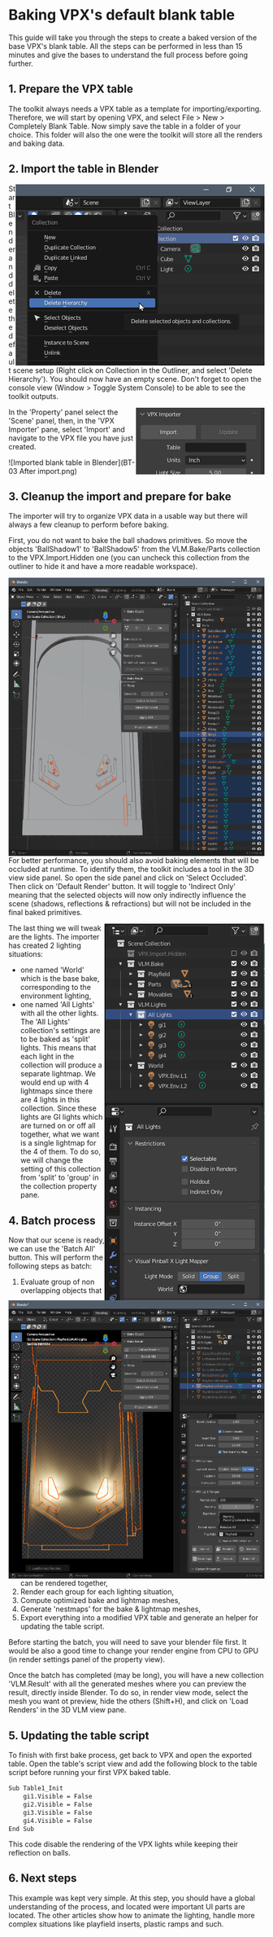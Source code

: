 # Baking VPX's default blank table

This guide will take you through the steps to create a baked version of the base VPX's blank table. All the steps can be performed in less than 15 minutes and give the bases to understand the full process before going further.


## 1. Prepare the VPX table

The toolkit always needs a VPX table as a template for importing/exporting. Therefore, we will start by opening VPX, and select File > New > Completely Blank Table. Now simply save the table in a folder of your choice. This folder will also the one were the toolkit will store all the renders and baking data.


## 2. Import the table in Blender

<img align="right" src="BT-01 Delete Hierarchy.png"/>Start Blender and delete the default scene setup (Right click on Collection in the Outliner, and select 'Delete Hierarchy'). You should now have an empty scene. Don't forget to open the console view (Window > Toggle System Console) to be able to see the toolkit outputs.

<img align="right" src="BT-02 Import.png"/>In the 'Property' panel select the 'Scene' panel, then, in the 'VPX Importer' pane, select 'Import' and navigate to the VPX file you have just created.

![Imported blank table in Blender](BT-03 After import.png)


## 3. Cleanup the import and prepare for bake

The importer will try to organize VPX data in a usable way but there will always a few cleanup to perform before baking.

First, you do not want to bake the ball shadows primitives. So move the objects 'BallShadow1' to 'BallShadow5' from the VLM.Bake/Parts collection to the VPX.Import.Hidden one (you can uncheck this collection from the outliner to hide it and have a more readable workspace).

<img align="right" src="BT-04 Select occluded.png"/>For better performance, you should also avoid baking elements that will be occluded at runtime. To identify them, the toolkit includes a tool in the 3D view side panel. So open the side panel and click on 'Select Occluded'. Then click on 'Default Render' button. It will toggle to 'Indirect Only' meaning that the selected objects will now only indirectly influence the scene (shadows, reflections & refractions) but will not be included in the final baked primitives.

<img align="right" src="BT-05 Light group.png"/>The last thing we will tweak are the lights. The importer has created 2 lighting situations:
- one named 'World' which is the base bake, corresponding to the environment lighting,
- one named 'All Lights' with all the other lights.
The 'All Lights' collection's settings are to be baked as 'split' lights. This means that each light in the collection will produce a separate lightmap. We would end up with 4 lightmaps since there are 4 lights in this collection. Since these lights are GI lights which are turned on or off all together, what we want is a single lightmap for the 4 of them. To do so, we will change the setting of this collection from 'split' to 'group' in the collection property pane.


## 4. Batch process

<img align="right" src="BT-06 Lightmap preview.png"/>Now that our scene is ready, we can use the 'Batch All' button. This will perform the following steps as batch:
1. Evaluate group of non overlapping objects that can be rendered together,
2. Render each group for each lighting situation,
3. Compute optimized bake and lightmap meshes,
4. Generate 'nestmaps' for the bake & lightmap meshes,
5. Export everything into a modified VPX table and generate an helper for updating the table script.

Before starting the batch, you will need to save your blender file first. It would be also a good time to change your render engine from CPU to GPU (in render settings panel of the property view).

Once the batch has completed (may be long), you will have a new collection 'VLM.Result' with all the generated meshes where you can preview the result, directly inside Blender. To do so, in render view mode, select the mesh you want ot preview, hide the others (Shift+H), and click on 'Load Renders' in the 3D VLM view pane.


## 5. Updating the table script

To finish with first bake process, get back to VPX and open the exported table. Open the table's script view and add the following block to the table script before running your first VPX baked table.

```
Sub Table1_Init
	gi1.Visible = False
	gi2.Visible = False
	gi3.Visible = False
	gi4.Visible = False
End Sub
```

This code disable the rendering of the VPX lights while keeping their reflection on balls.


## 6. Next steps

This example was kept very simple. At this step, you should have a global understanding of the process, and located were important UI parts are located. The other articles show how to animate the lighting, handle more complex situations like playfield inserts, plastic ramps and such.